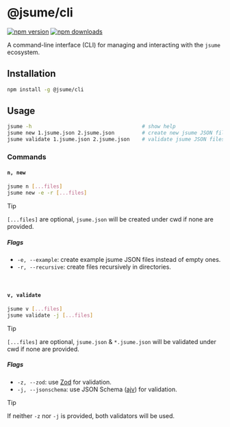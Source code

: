 # @jsume/cli

[![npm version][ver-img-src]][pkg-href]
[![npm downloads][dls-img-src]][pkg-href]

A command-line interface (CLI) for managing and interacting with the `jsume` ecosystem.

## Installation

```bash
npm install -g @jsume/cli
```

## Usage

```bash
jsume -h                                    # show help
jsume new 1.jsume.json 2.jsume.json         # create new jsume JSON files
jsume validate 1.jsume.json 2.jsume.json    # validate jsume JSON files
```

### Commands

#### `n, new`

```bash
jsume n [...files]
jsume new -e -r [...files]
```

> [!TIP]
> `[...files]` are optional, `jsume.json` will be created under cwd if none are provided.

##### Flags

- `-e, --example`: create example jsume JSON files instead of empty ones.
- `-r, --recursive`: create files recursively in directories.

<br>

#### `v, validate`

```bash
jsume v [...files]
jsume validate -j [...files]
```

> [!TIP]
> `[...files]` are optional, `jsume.json` & `*.jsume.json` will be validated under cwd if none are provided.

##### Flags

- `-z, --zod`: use [Zod](https://zod.dev) for validation.
- `-j, --jsonschema`: use JSON Schema ([ajv](https://ajv.js.org)) for validation.

> [!TIP]
> If neither `-z` nor `-j` is provided, both validators will be used.

<!-- Badges -->

[ver-img-src]: <https://img.shields.io/npm/v/%40jsume%2Fcli> "npm version image"
[dls-img-src]: <https://img.shields.io/npm/dm/%40jsume%2Fcli> "npm version image"
[pkg-href]: <https://npmjs.com/package/@jsume/cli> "npm packge page"
